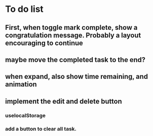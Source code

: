# To do list

## First, when toggle mark complete, show a congratulation message. Probably a layout encouraging to continue


## maybe move the completed task to the end?



## when expand, also show time remaining, and animation

## implement the edit and delete button


### uselocalStorage

### add a button to clear all task.
